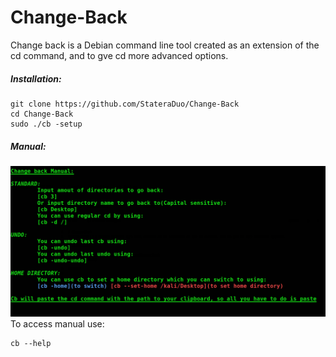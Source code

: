 # Change-Back
Change back is a Debian command line tool created as an extension of the cd command, and to gve cd more advanced options.

##### *Installation:*
```
git clone https://github.com/StateraDuo/Change-Back
cd Change-Back
sudo ./cb -setup
```
##### *Manual:*

![Screenshot](Manual.png)
To access manual use:
```
cb --help
```
